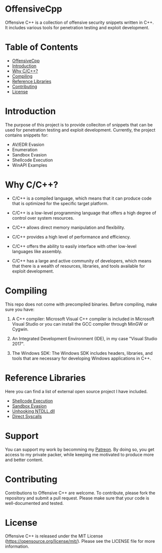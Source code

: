 # OffensiveCpp
Offensive C++ is a collection of offensive security snippets written in C++. It includes various tools for penetration testing and exploit development.

# Table of Contents
* [OffensiveCpp](#offensivecpp)
* [Introduction](#introduction)
* [Why C/C++?](#why-cc)
* [Compiling](#compiling)
* [Reference Libraries](#reference-libraries)
* [Contributing](#contributing)
* [License](#license)

# Introduction
The purpose of this project is to provide colleciton of snippets that can be used for penetration testing and exploit development. Currently, the project contains snippets for:
* AV/EDR Evasion
* Enumeration
* Sandbox Evasion
* Shellcode Execution
* WinAPI Examples

# Why C/C++?
* C/C++ is a compiled language, which means that it can produce code that is optimized for the specific target platform.

* C/C++ is a low-level programming language that offers a high degree of control over system resources.

* C/C++ allows direct memory manipulation and flexibility.

* C/C++ provides a high level of performance and efficiency.

* C/C++ offers the ability to easily interface with other low-level languages like assembly.

* C/C++ has a large and active community of developers, which means that there is a wealth of resources, libraries, and tools available for exploit development.

# Compiling
This repo does not come with precompiled binaries. Before compiling, make sure you have:
1. A C++ compiler: Microsoft Visual C++ compiler is included in Microsoft Visual Studio or you can install the GCC compiler through MinGW or Cygwin.

2. An Integrated Development Environment (IDE), in my case "Visual Studio 2017".

3. The Windows SDK: The Windows SDK includes headers, libraries, and tools that are necessary for developing Windows applications in C++.

# Reference Libraries
Here you can find a list of external open source project I have included.
* [Shellcode Execution](https://github.com/aahmad097/AlternativeShellcodeExec)
* [Sandbox Evasion](https://github.com/Arvanaghi/CheckPlease/tree/master/C)
* [Unhooking NTDLL.dll](https://www.ired.team/offensive-security/defense-evasion/how-to-unhook-a-dll-using-c++)
* [Direct Syscalls](https://github.com/JohnWoodman/stealthInjector)

# Support
You can support my work by becomming my [Patreon](https://www.patreon.com/Lsecqt).
By doing so, you get access to my private packer, while keeping me motivated to produce more and better content.

# Contributing
Contributions to Offensive C++ are welcome. To contribute, please fork the repository and submit a pull request. Please make sure that your code is well-documented and tested.

# License
Offensive C++ is released under the MIT License (https://opensource.org/license/mit/). Please see the LICENSE file for more information.